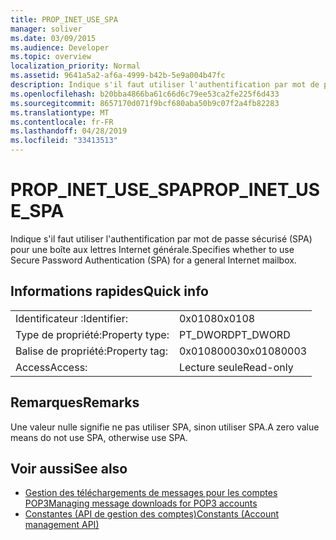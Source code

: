 ```yaml
---
title: PROP_INET_USE_SPA
manager: soliver
ms.date: 03/09/2015
ms.audience: Developer
ms.topic: overview
localization_priority: Normal
ms.assetid: 9641a5a2-af6a-4999-b42b-5e9a004b47fc
description: Indique s'il faut utiliser l'authentification par mot de passe sécurisé (SPA) pour une boîte aux lettres Internet générale.
ms.openlocfilehash: b20bba4866ba61c66d6c79ee53ca2fe225f6d433
ms.sourcegitcommit: 8657170d071f9bcf680aba50b9c07f2a4fb82283
ms.translationtype: MT
ms.contentlocale: fr-FR
ms.lasthandoff: 04/28/2019
ms.locfileid: "33413513"
---
```

# <a name="propinetusespa"></a><span data-ttu-id="3cfd2-103">PROP_INET_USE_SPA</span><span class="sxs-lookup"><span data-stu-id="3cfd2-103">PROP_INET_USE_SPA</span></span>

<span data-ttu-id="3cfd2-104">Indique s'il faut utiliser l'authentification par mot de passe sécurisé (SPA) pour une boîte aux lettres Internet générale.</span><span class="sxs-lookup"><span data-stu-id="3cfd2-104">Specifies whether to use Secure Password Authentication (SPA) for a general Internet mailbox.</span></span>
  
## <a name="quick-info"></a><span data-ttu-id="3cfd2-105">Informations rapides</span><span class="sxs-lookup"><span data-stu-id="3cfd2-105">Quick info</span></span>

|||
|:-----|:-----|
|<span data-ttu-id="3cfd2-106">Identificateur :</span><span class="sxs-lookup"><span data-stu-id="3cfd2-106">Identifier:</span></span>  <br/> |<span data-ttu-id="3cfd2-107">0x0108</span><span class="sxs-lookup"><span data-stu-id="3cfd2-107">0x0108</span></span>  <br/> |
|<span data-ttu-id="3cfd2-108">Type de propriété:</span><span class="sxs-lookup"><span data-stu-id="3cfd2-108">Property type:</span></span>  <br/> |<span data-ttu-id="3cfd2-109">PT_DWORD</span><span class="sxs-lookup"><span data-stu-id="3cfd2-109">PT_DWORD</span></span>  <br/> |
|<span data-ttu-id="3cfd2-110">Balise de propriété:</span><span class="sxs-lookup"><span data-stu-id="3cfd2-110">Property tag:</span></span>  <br/> |<span data-ttu-id="3cfd2-111">0x01080003</span><span class="sxs-lookup"><span data-stu-id="3cfd2-111">0x01080003</span></span>  <br/> |
|<span data-ttu-id="3cfd2-112">Access</span><span class="sxs-lookup"><span data-stu-id="3cfd2-112">Access:</span></span>  <br/> |<span data-ttu-id="3cfd2-113">Lecture seule</span><span class="sxs-lookup"><span data-stu-id="3cfd2-113">Read-only</span></span>  <br/> |
   
## <a name="remarks"></a><span data-ttu-id="3cfd2-114">Remarques</span><span class="sxs-lookup"><span data-stu-id="3cfd2-114">Remarks</span></span>

<span data-ttu-id="3cfd2-115">Une valeur nulle signifie ne pas utiliser SPA, sinon utiliser SPA.</span><span class="sxs-lookup"><span data-stu-id="3cfd2-115">A zero value means do not use SPA, otherwise use SPA.</span></span>
  
## <a name="see-also"></a><span data-ttu-id="3cfd2-116">Voir aussi</span><span class="sxs-lookup"><span data-stu-id="3cfd2-116">See also</span></span>

- [<span data-ttu-id="3cfd2-117">Gestion des téléchargements de messages pour les comptes POP3</span><span class="sxs-lookup"><span data-stu-id="3cfd2-117">Managing message downloads for POP3 accounts</span></span>](managing-message-downloads-for-pop3-accounts.md) 
- [<span data-ttu-id="3cfd2-118">Constantes (API de gestion des comptes)</span><span class="sxs-lookup"><span data-stu-id="3cfd2-118">Constants (Account management API)</span></span>](constants-account-management-api.md)

